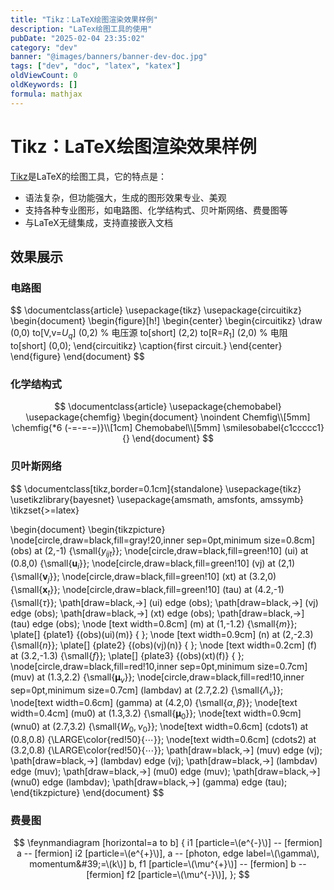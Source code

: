 ```yaml
---
title: "Tikz：LaTeX绘图渲染效果样例"
description: "LaTex绘图工具的使用"
pubDate: "2025-02-04 23:35:02"
category: "dev"
banner: "@images/banners/banner-dev-doc.jpg"
tags: ["dev", "doc", "latex", "katex"]
oldViewCount: 0
oldKeywords: []
formula: mathjax
---
```


# Tikz：LaTeX绘图渲染效果样例

[Tikz](https://tikz.dev/)是LaTeX的绘图工具，它的特点是：
- 语法复杂，但功能强大，生成的图形效果专业、美观
- 支持各种专业图形，如电路图、化学结构式、贝叶斯网络、费曼图等
- 与LaTeX无缝集成，支持直接嵌入文档

## 效果展示

### 电路图

$$
\documentclass{article}
\usepackage{tikz}
\usepackage{circuitikz}
\begin{document}
\begin{figure}[h!]
  \begin{center}
    \begin{circuitikz}
      \draw (0,0)
      to[V,v=$U_q$] (0,2) % 电压源
      to[short] (2,2)
      to[R=$R_1$] (2,0) % 电阻
      to[short] (0,0);
    \end{circuitikz}
    \caption{first circuit.}
  \end{center}
\end{figure}
\end{document}
$$

### 化学结构式

$$
\documentclass{article}
\usepackage{chemobabel}
\usepackage{chemfig}
\begin{document}
\noindent Chemfig\\[5mm]
\chemfig{*6 (-=-=-=)}\\[1cm]
Chemobabel\\[5mm]
\smilesobabel{c1ccccc1}{}
\end{document}
$$

### 贝叶斯网络

$$
\documentclass[tikz,border=0.1cm]{standalone}
\usepackage{tikz}
\usetikzlibrary{bayesnet}
\usepackage{amsmath, amsfonts, amssymb}
\tikzset{>=latex}

\begin{document}
\begin{tikzpicture}
\node[circle,draw=black,fill=gray!20,inner sep=0pt,minimum size=0.8cm] (obs) at (2,-1) {\small{$y_{ijt}$}};
\node[circle,draw=black,fill=green!10] (ui) at (0.8,0) {\small{$\boldsymbol{u}_{i}$}};
\node[circle,draw=black,fill=green!10] (vj) at (2,1) {\small{$\boldsymbol{v}_{j}$}};
\node[circle,draw=black,fill=green!10] (xt) at (3.2,0) {\small{$\boldsymbol{x}_{t}$}};
\node[circle,draw=black,fill=green!10] (tau) at (4.2,-1) {\small{$\tau$}};
\path[draw=black,->] (ui) edge (obs);
\path[draw=black,->] (vj) edge (obs);
\path[draw=black,->] (xt) edge (obs);
\path[draw=black,->] (tau) edge (obs);
\node [text width=0.8cm] (m) at (1,-1.2) {\small{$m$}};
\plate[] {plate1} {(obs)(ui)(m)} { };
\node [text width=0.9cm] (n) at (2,-2.3) {\small{$n$}};
\plate[] {plate2} {(obs)(vj)(n)} { };
\node [text width=0.2cm] (f) at (3.2,-1.3) {\small{$f$}};
\plate[] {plate3} {(obs)(xt)(f)} { };
\node[circle,draw=black,fill=red!10,inner sep=0pt,minimum size=0.7cm] (muv) at (1.3,2.2) {\small{$\boldsymbol{\mu}_{v}$}};
\node[circle,draw=black,fill=red!10,inner sep=0pt,minimum size=0.7cm] (lambdav) at (2.7,2.2) {\small{$\Lambda_{v}$}};
\node[text width=0.6cm] (gamma) at (4.2,0) {\small{$\alpha,\beta$}};
\node[text width=0.4cm] (mu0) at (1.3,3.2) {\small{$\boldsymbol{\mu}_{0}$}};
\node[text width=0.9cm] (wnu0) at (2.7,3.2) {\small{$W_{0},\nu_{0}$}};
\node[text width=0.6cm] (cdots1) at (0.8,0.8) {\LARGE\color{red!50}{$\cdots$}};
\node[text width=0.6cm] (cdots2) at (3.2,0.8) {\LARGE\color{red!50}{$\cdots$}};
\path[draw=black,->] (muv) edge (vj);
\path[draw=black,->] (lambdav) edge (vj);
\path[draw=black,->] (lambdav) edge (muv);
\path[draw=black,->] (mu0) edge (muv);
\path[draw=black,->] (wnu0) edge (lambdav);
\path[draw=black,->] (gamma) edge (tau);
\end{tikzpicture}
\end{document}
$$

### 费曼图

$$
\feynmandiagram [horizontal=a to b] {
i1 [particle=\(e^{-}\)] -- [fermion] a -- [fermion] i2 [particle=\(e^{+}\)],
a -- [photon, edge label=\(\gamma\), momentum&#39;=\(k\)] b,
f1 [particle=\(\mu^{+}\)] -- [fermion] b -- [fermion] f2 [particle=\(\mu^{-}\)],
};
$$
